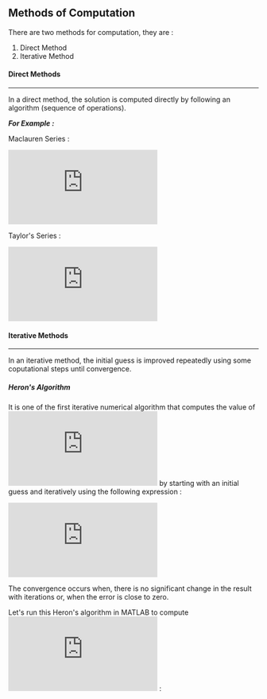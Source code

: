 ## Methods of Computation

There are two methods for computation, they are :

1. Direct Method
2. Iterative Method

#### Direct Methods
---
In a direct method, the solution is computed directly by following an algorithm (sequence of operations).

***For Example :***

Maclauren Series :

![](https://latex.codecogs.com/gif.latex?e%5E%7Ba%7D%20%3D%201%20&plus;%20a%20&plus;%20%5Cfrac%7Ba%5E2%7D%7B2%21%7D%20&plus;%20%5Cfrac%7Ba%5E3%7D%7B3%21%7D%20&plus;%20....%20&plus;%20%5Cfrac%7Ba%5En%7D%7Bn%21%7D)

Taylor's Series :

![](https://latex.codecogs.com/gif.latex?f%27%28x&plus;h%29%20%3D%20f%28x%29%20&plus;%20hf%27%28x%29%20&plus;%20%5Cfrac%7Bh%5E2%7D%7B2%7Df%27%27%28x%29&plus;...%20%5CRightarrow%20f%27%28x%29%20%3D%20%5Cfrac%7Bf%28x&plus;h%29-f%28x%29%7D%7Bh%7D)

#### Iterative Methods
---

In an iterative method, the initial guess is improved repeatedly using some coputational steps until convergence.

##### Heron's Algorithm

It is one of the first iterative numerical algorithm that computes the value of ![](https://latex.codecogs.com/gif.latex?%5Csqrt%7B2%7D) by starting with an initial guess and iteratively using the following expression :

![](https://latex.codecogs.com/gif.latex?%5C%20x%5E%7B%28i&plus;1%29%7D%20%3D%20%5Cfrac%7B1%7D%7B2%7D%5Cleft%20%28%20x%5E%7Bi%7D&plus;%5Cfrac%7B2%7D%7Bx%5Ei%7D%20%5Cright%20%29)

The convergence occurs when, there is no significant change in the result with iterations or, when the error is close to zero.

Let's run this Heron's algorithm in MATLAB to compute ![](https://latex.codecogs.com/gif.latex?%5Csqrt%7B2%7D) :

```MATLAB



```
